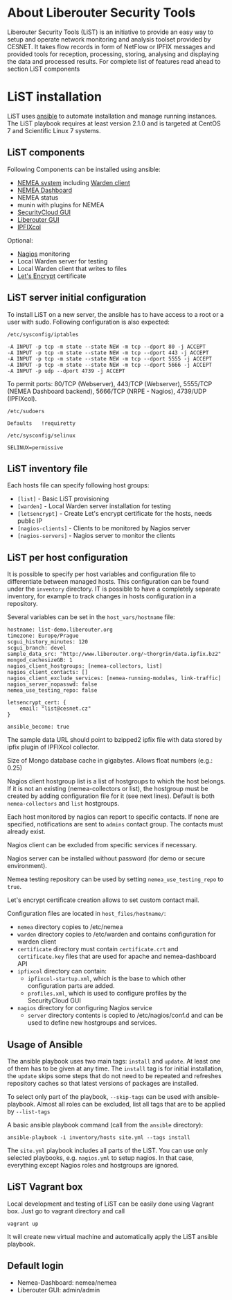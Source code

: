 # About Liberouter Security Tools

Liberouter Security Tools (LiST) is an initiative to provide an easy way to setup and operate network monitoring and analysis toolset provided by CESNET. It takes flow records in form of NetFlow or IPFIX messages and provided tools for reception, processing, storing, analysing and displaying the data and processed results. For complete list of features read ahead to section LiST components

# LiST installation

LiST uses [ansible](https://www.ansible.com/) to automate installation and manage running instances.
The LiST playbook requires at least version 2.1.0 and is targeted at CentOS 7 and Scientific Linux 7 systems.

## LiST components

Following Components can be installed using ansible:

- [NEMEA system](https://github.com/CESNET/nemea) including [Warden client](https://warden.cesnet.cz)
- [NEMEA Dashboard](https://github.com/CESNET/nemea-dashboard)
- NEMEA status
- munin with plugins for NEMEA
- [SecurityCloud GUI](https://github.com/CESNET/SecurityCloudGUI)
- [Liberouter GUI](https://github.com/CESNET/Liberouter-GUI)
- [IPFIXcol](https://github.com/CESNET/ipfixcol)

Optional:

- [Nagios](https://nagios.org) monitoring
- Local Warden server for testing
- Local Warden client that writes to files
- [Let's Encrypt](https://letsencrypt.org/) certificate

## LiST server initial configuration

To install LiST on a new server, the ansible has to have access to a root or a user with sudo.
Following configuration is also expected:

`/etc/sysconfig/iptables`

```
-A INPUT -p tcp -m state --state NEW -m tcp --dport 80 -j ACCEPT
-A INPUT -p tcp -m state --state NEW -m tcp --dport 443 -j ACCEPT
-A INPUT -p tcp -m state --state NEW -m tcp --dport 5555 -j ACCEPT
-A INPUT -p tcp -m state --state NEW -m tcp --dport 5666 -j ACCEPT
-A INPUT -p udp --dport 4739 -j ACCEPT
```

To permit ports: 80/TCP (Webserver), 443/TCP (Webserver), 5555/TCP (NEMEA Dashboard backend), 5666/TCP (NRPE - Nagios), 4739/UDP (IPFIXcol).

`/etc/sudoers`

```
Defaults   !requiretty
```

`/etc/sysconfig/selinux`

```
SELINUX=permissive
```

## LiST inventory file

Each hosts file can specify following host groups:

- `[list]` - Basic LiST provisioning
- `[warden]` - Local Warden server installation for testing
- `[letsencrypt]` - Create Let's encrypt certificate for the hosts, needs public IP
- `[nagios-clients]` - Clients to be monitored by Nagios server
- `[nagios-servers]` - Nagios server to monitor the clients

## LiST per host configuration

It is possible to specify per host variables and configuration file to 
differentiate between managed hosts. This configuration can be found 
under the `inventory` directory. IT is possible to have a completely 
separate inventory, for example to track changes in hosts configuration 
 in a repository.

Several variables can be set in the `host_vars/hostname` file:

```
hostname: list-demo.liberouter.org
timezone: Europe/Prague
scgui_history_minutes: 120
scgui_branch: devel
sample_data_src: "http://www.liberouter.org/~thorgrin/data.ipfix.bz2"
mongod_cachesizeGB: 1
nagios_client_hostgroups: [nemea-collectors, list]
nagios_client_contacts: []
nagios_client_exclude_services: [nemea-running-modules, link-traffic]
nagios_server_nopasswd: false
nemea_use_testing_repo: false

letsencrypt_cert: {
    email: "list@cesnet.cz"
}

ansible_become: true
```

The sample data URL should point to bzipped2 ipfix file with data 
stored by ipfix plugin of IPFIXcol collector.

Size of Mongo database cache in gigabytes. Allows float numbers (e.g.: 0.25)

Nagios client hostgroup list is a list of hostgroups to which the host
belongs. If it is not an existing (nemea-collectors or list), the hostgroup must
be created by adding configuration file for it (see next lines). Default is both `nemea-collectors` and `list` hostgroups.

Each host monitored by nagios can report to specific contacts. If none are specified, notifications are sent to `admins` contact group. The contacts must already exist.

Nagios client can be excluded from specific services if necessary.

Nagios server can be installed without password (for demo or secure environment).

Nemea testing repository can be used by setting `nemea_use_testing_repo` to `true`.

Let's encrypt certificate creation allows to set custom contact mail.

Configuration files are located in `host_files/hostname/`:

- `nemea` directory copies to /etc/nemea
- `warden` directory copies to /etc/warden and contains configuration for warden client
- `certificate` directory must contain `certificate.crt` and `certificate.key` files that are used for apache and nemea-dashboard API
- `ipfixcol` directory can contain:
  - `ipfixcol-startup.xml`, which is the base to which other configuration parts are added.
  - `profiles.xml`, which is used to configure profiles by the SecurityCloud GUI
- `nagios` directory for configuring Nagios service
  - `server` directory contents is copied to /etc/nagios/conf.d and 
  can be used to define new hostgroups and services.

## Usage of Ansible

The ansible playbook uses two main tags: `install` and `update`. At least one of them has to be given at any time. The `install` tag is for initial installation, the `update` skips some steps that do not need to be repeated and refreshes repository caches so that latest versions of packages are installed.

To select only part of the playbook, `--skip-tags` can be used with ansible-playbook. Almost all roles can be excluded, list all tags that are to be applied by `--list-tags`

A basic ansible playbook command (call from the `ansible` directory):
```
ansible-playbook -i inventory/hosts site.yml --tags install
```

The `site.yml` playbook includes all parts of the LiST. You can use only selected playbooks, e.g. `nagios.yml` to setup nagios. In that case, everything except Nagios roles and hostgroups are ignored.

## LiST Vagrant box

Local development and testing of LiST can be easily done using Vagrant box. Just go to vagrant directory and call

```
vagrant up
```

It will create new virtual machine and automatically apply the LiST ansible playbook. 

## Default login

- Nemea-Dashboard: nemea/nemea
- Liberouter GUI: admin/admin
